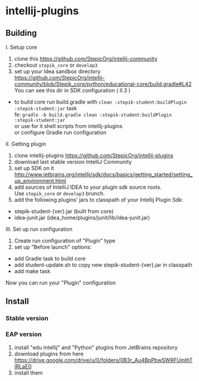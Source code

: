 # intellij-plugins

## Building
I. Setup core <br>
1. clone this https://github.com/StepicOrg/intellij-community<br>
2. checkout `stepik_core` or `develop3`<br>
3. set up your Idea sandbox directory  <br>
https://github.com/StepicOrg/intellij-community/blob/Stepik_core/python/educational-core/build.gradle#L42<br>
You can see this dir in SDK configuration ( II.3 )<br>
- to build core run build.gradle with `clean :stepik-student:buildPlugin :stepik-student:jar` task <br>
 fe: `gradle -b build.gradle clean :stepik-student:buildPlugin :stepik-student:jar`<br>
or use for it shell scripts from intellij-plugins<br>
or configure Gradle run configuration<br>

II. Getting plugin<br>
1. clone intellij-plugins https://github.com/StepicOrg/intellij-plugins<br>
2. download last stable version IntelliJ Community<br>
3. set up SDK on it <br>
http://www.jetbrains.org/intellij/sdk/docs/basics/getting_started/setting_up_environment.html<br>
4. add sources of IntelliJ IDEA to your plugin sdk source roots. <br>
Use `stepik_core` or `develop3` brunch. <br>
5. add the following plugins' jars to classpath of your Intellij Plugin Sdk: <br>
- stepik-student-{ver}.jar  (built from core) <br>
- idea-junit.jar (idea_home/plugins/junit/lib/idea-junit.jar)<br>

III. Set up run configuration<br>
1. Create run configuration of "Plugin" type<br>
2. set up "Before launch" options:<br>
 + add Gradle task to build core<br>
 + add student-update.sh to copy new stepik-student-{ver}.jar in classpath<br>
 + add make task<br>

Now you can run your "Plugin" configuration 

## Install

### Stable version

### EAP version

1. install "edu intellij" and "Python" plugins from JetBrains repository
2. download plugins from here
https://drive.google.com/drive/u/0/folders/0B3r_Au4BpPbwSWRFUmlhTlRLaE0
3. install them
